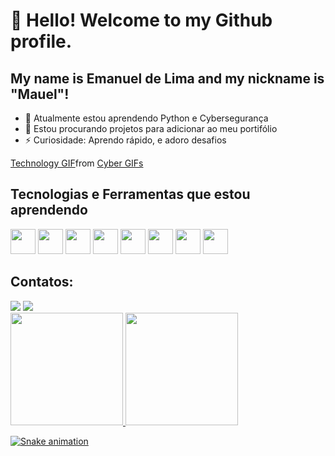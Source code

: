 # 👋 Hello! Welcome to my Github profile.
## My name is Emanuel de Lima and my nickname is "Mauel"!
- 🌱 Atualmente estou aprendendo Python e Cybersegurança
- 👯 Estou procurando projetos para adicionar ao meu portifólio
- ⚡ Curiosidade: Aprendo rápido, e adoro desafios

<div class="tenor-gif-embed" data-postid="6072747" data-share-method="host" data-aspect-ratio="1.50602" data-width="100%"><a href="https://tenor.com/view/cyber-digital-gif-6072747">Technology GIF</a>from <a href="https://tenor.com/search/cyber-gifs">Cyber GIFs</a></div> <script type="text/javascript" async src="https://tenor.com/embed.js"></script>

## Tecnologias e Ferramentas que estou aprendendo
<div>
<img src="https://cdn.jsdelivr.net/gh/devicons/devicon/icons/python/python-original-wordmark.svg" width="40" height="40"/>
<img src="https://cdn.jsdelivr.net/gh/devicons/devicon/icons/php/php-original.svg" width="40" height="40"/>
<img src="https://cdn.jsdelivr.net/gh/devicons/devicon/icons/mysql/mysql-original-wordmark.svg" width="40" height="40"/>
<img src="https://cdn.jsdelivr.net/gh/devicons/devicon/icons/html5/html5-original-wordmark.svg" width="40" height="40"/>
<img src="https://cdn.jsdelivr.net/gh/devicons/devicon/icons/css3/css3-original-wordmark.svg" width="40" height="40"/>
<img src="https://cdn.jsdelivr.net/gh/devicons/devicon/icons/linux/linux-original.svg" width="40" height="40"/>
<img src="https://cdn.jsdelivr.net/gh/devicons/devicon/icons/git/git-original.svg" width="40" height="40"/>
<img src="https://cdn.jsdelivr.net/gh/devicons/devicon/icons/javascript/javascript-original.svg" width="40" height="40"/>
</div>
             
## Contatos:

<div>
<a href="https://instagram.com/15Mauel" target="_blank"><img src="https://img.shields.io/badge/-Instagram-%23E4405F?style=for-the-badge&logo=instagram&logoColor=white" target="_blank"></a>
<a href = "manualvesdelima11@gmail.com"><img src="https://img.shields.io/badge/Gmail-D14836?style=for-the-badge&logo=gmail&logoColor=white" target="_blank"></a>
</div>


<div>
<a href="https://github.com/seu-usuário-aqui">
<img height="180em" src="https://github-readme-stats.vercel.app/api/top-langs/?username=seu-usuário-aqui&layout=compact&langs_count=7&theme=dracula"/>
<img height="180em" src="https://github-readme-stats.vercel.app/api?username=seu-usuário-aqui&show_icons=true&theme=dracula&include_all_commits=true&count_private=true"/>
</div>
  
![Snake animation](https://github.com/Mauel-lima/Mauel-lima/blob/output/github-contribution-grid-snake.svg)
  
